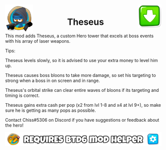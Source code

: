 <a href="https://github.com/Chiss5618/Theseus/releases/latest/download/Theseus.dll">
    <img align="left" alt="Icon" height="90" src="Icon.png">
    <img align="right" alt="Download" height="75" src="https://raw.githubusercontent.com/gurrenm3/BTD-Mod-Helper/master/BloonsTD6%20Mod%20Helper/Resources/DownloadBtn.png">
</a>

<h1 align="center">Theseus</h1>

This mod adds Theseus, a custom Hero tower that excels at boss events with his array of laser weapons.

Tips:

Theseus levels slowly, so it is advised to use your extra money to level him up.

Theseus causes boss bloons to take more damage, so set his targeting to strong when a boss in on screen and in range.

Theseus's orbital strike can clear entire waves of bloons if its targeting and timing is correct.

Theseus gains extra cash per pop (x2 from lvl 1-8 and x4 at lvl 9+), so make sure he is getting as many pops as possible.

Contact Chiss#5306 on Discord if you have suggestions or feedback about the hero!

[![Requires BTD6 Mod Helper](https://raw.githubusercontent.com/gurrenm3/BTD-Mod-Helper/master/banner.png)](https://github.com/gurrenm3/BTD-Mod-Helper#readme)
